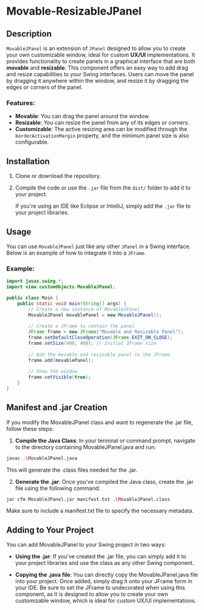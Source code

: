 # Movable-ResizableJPanel

## Description

`MovableJPanel` is an extension of `JPanel` designed to allow you to create your own customizable window, ideal for custom **UX/UI** implementations. It provides functionality to create panels in a graphical interface that are both **movable** and **resizable**. This component offers an easy way to add drag and resize capabilities to your Swing interfaces. Users can move the panel by dragging it anywhere within the window, and resize it by dragging the edges or corners of the panel.

### Features:
- **Movable**: You can drag the panel around the window.
- **Resizable**: You can resize the panel from any of its edges or corners.
- **Customizable**: The active resizing area can be modified through the `borderActivationMargin` property, and the minimum panel size is also configurable.

## Installation

1. Clone or download the repository.
2. Compile the code or use the `.jar` file from the `dist/` folder to add it to your project.

   If you're using an IDE like Eclipse or IntelliJ, simply add the `.jar` file to your project libraries.

## Usage

You can use `MovableJPanel` just like any other `JPanel` in a Swing interface. Below is an example of how to integrate it into a `JFrame`.

### Example:

```java
import javax.swing.*;
import view.customObjects.MovableJPanel;

public class Main {
    public static void main(String[] args) {
        // Create a new instance of MovableJPanel
        MovableJPanel movablePanel = new MovableJPanel();
        
        // Create a JFrame to contain the panel
        JFrame frame = new JFrame("Movable and Resizable Panel");
        frame.setDefaultCloseOperation(JFrame.EXIT_ON_CLOSE);
        frame.setSize(400, 400); // Initial JFrame size
        
        // Add the movable and resizable panel to the JFrame
        frame.add(movablePanel);
        
        // Show the window
        frame.setVisible(true);
    }
}
```


## Manifest and .jar Creation
If you modify the MovableJPanel class and want to regenerate the .jar file, follow these steps:

1. **Compile the Java Class**: In your terminal or command prompt, navigate to the directory containing MovableJPanel.java and run:

```bash
javac .\MovableJPanel.java
```
This will generate the .class files needed for the .jar.

2. **Generate the .jar**: Once you've compiled the Java class, create the .jar file using the following command:

```bash
jar cfm MovableJPanel.jar manifest.txt .\MovableJPanel.class
```
Make sure to include a manifest.txt file to specify the necessary metadata.

## Adding to Your Project
You can add MovableJPanel to your Swing project in two ways:

- **Using the .jar**: If you've created the .jar file, you can simply add it to your project libraries and use the class as any other Swing component.

- **Copying the .java file**: You can directly copy the MovableJPanel.java file into your project. Once added, simply drag it onto your JFrame form in your IDE. Be sure to set the JFrame to undecorated when using this component, as it is designed to allow you to create    your own customizable window, which is ideal for custom UX/UI implementations.
